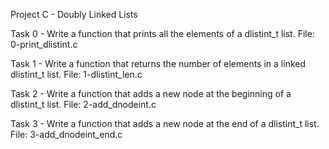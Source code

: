 Project C - Doubly Linked Lists

Task 0 - Write a function that prints all the elements of a dlistint_t list.
File: 0-print_dlistint.c

Task 1 - Write a function that returns the number of elements in a linked dlistint_t list.
File: 1-dlistint_len.c

Task 2 - Write a function that adds a new node at the beginning of a dlistint_t list.
File: 2-add_dnodeint.c

Task 3 - Write a function that adds a new node at the end of a dlistint_t list.
File: 3-add_dnodeint_end.c
